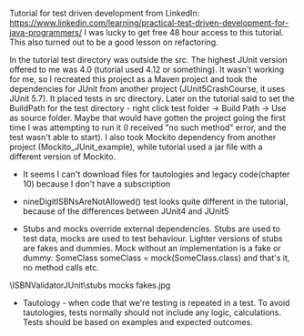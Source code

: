 Tutorial for test driven development from LinkedIn: 
https://www.linkedin.com/learning/practical-test-driven-development-for-java-programmers/
I was lucky to get free 48 hour access to this tutorial. This also turned out to be a good lesson on refactoring.

In the tutorial test directory was outside the src. The highest JUnit version offered to me was 4.0 (tutorial used 4.12 
or something). It wasn't working for me, so I recreated this project as a Maven project and took the dependencies for 
JUnit from another project (JUnit5CrashCourse, it uses JUnit 5.7). It placed tests in src directory. Later on the 
tutorial said to set the BuildPath for the test directory - right click test folder -> Build Path -> Use as source 
folder. Maybe that would have gotten the project going the first time I was attempting to run it (I received "no such 
method" error, and the test wasn't able to start). I also took Mockito dependency from another project 
(Mockito_JUnit_example), while tutorial used a jar file with a different version of Mockito. 

* It seems I can't download files for tautologies and legacy code(chapter 10) because I don't have a subscription

* nineDigitISBNsAreNotAllowed() test looks quite different in the tutorial, because of the differences between JUnit4
  and JUnit5
  
* Stubs and mocks override external dependencies. Stubs are used to test data, mocks are used to test behaviour. 
Lighter versions of stubs are fakes and dummies. Mock without an implementation is a fake or dummy: 
  SomeClass someClass = mock(SomeClass.class) and that's it, no method calls etc.

\ISBNValidatorJUnit\stubs mocks fakes.jpg

* Tautology - when code that we're testing is repeated in a test. To avoid tautologies, tests normally should not 
  include any logic, calculations. Tests should be based on examples and expected outcomes. 



